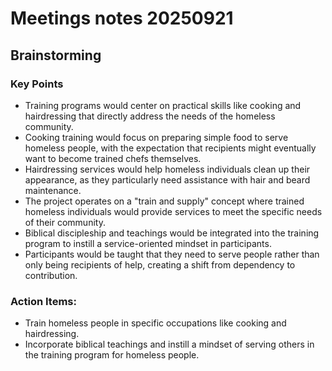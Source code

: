 # Meetings notes 20250921

## Brainstorming

### Key Points
- Training programs would center on practical skills like cooking and hairdressing that directly address the needs of the homeless community. 
- Cooking training would focus on preparing simple food to serve homeless people, with the expectation that recipients might eventually want to become trained chefs themselves. 
- Hairdressing services would help homeless individuals clean up their appearance, as they particularly need assistance with hair and beard maintenance. 
- The project operates on a "train and supply" concept where trained homeless individuals would provide services to meet the specific needs of their community. 
- Biblical discipleship and teachings would be integrated into the training program to instill a service-oriented mindset in participants. 
- Participants would be taught that they need to serve people rather than only being recipients of help, creating a shift from dependency to contribution. 

### Action Items:
- Train homeless people in specific occupations like cooking and hairdressing.
- Incorporate biblical teachings and instill a mindset of serving others in the training program for homeless people.